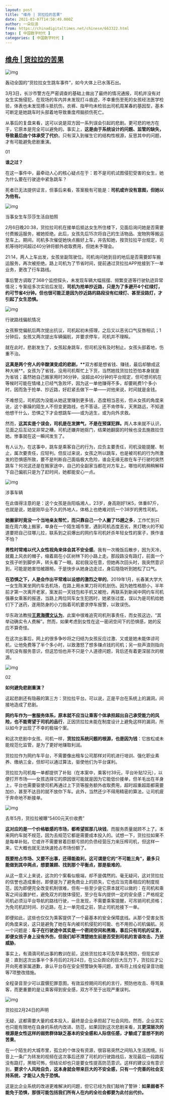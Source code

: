 ```yaml
---
layout: post
title: "维舟 | 货拉拉的苦果"
date: 2021-03-07T14:50:49.000Z
author: 一朵后浪
from: https://chinadigitaltimes.net/chinese/663322.html
tags: [ 中国数字时代 ]
categories: [ 中国数字时代 ]
---
```

<!--1615128649000-->
[维舟 | 货拉拉的苦果](https://chinadigitaltimes.net/chinese/663322.html)
------

<div>
<p><img src="https://chinadigitaltimes.net/chinese/files/2021/03/640-1.jpeg" alt="img" /></p><p>轰动全国的“货拉拉女生跳车事件”，如今大体上已水落石出。</p><p>3月3日，长沙市警方在严密调查的基础上做出了最终的情况通报，司机并没有对女生实施侵犯，在现场的车内并未发现打斗痕迹，不幸重伤至死的女孩经法医学检验，体表也未发现搏斗抵抗伤，衣裤、指甲均未检验出司机周某春的基因型，基本可断定是她跳车时头部着地导致重度颅脑损伤死亡。</p><p>从事后的复盘来看，这可以说是双方因一系列误会引起的悲剧。更可悲的地方在于，它原本是完全可以避免的。事实上，<strong>这是由于系统设计的问题、监管的缺失，导致最后由个体承受了代价</strong>。只有深入到催生它的结构性根源，反思其中的问题，才有可能避免悲剧重演。</p><p>01</p><p><strong>谁之过？</strong></p><p>在这一事件中，最牵动人心的核心疑点在于：若不是司机试图侵犯受害的女生，她为什么要在行驶途中紧急跳车？</p><p>死者已无法提供证言，但事后来看，答案极有可能是：<strong>司机或许没有意图，但她以为他有。</strong></p><p><img src="https://chinadigitaltimes.net/chinese/files/2021/03/post-663322-6044e2bd8d81f." alt="img" /></p><div class="ts">当事女生车莎莎生活自拍照</div></p><p>2月6日晚20:38，货拉拉司机在接单后抵达女生所住楼下，见面后询问她是否需要付费搬运服务，被她拒绝。此后，女孩先后15次将自己的生活物品、宠物狗等搬运至车上。期间，司机多次催促她快点搬好上车，并告知她，按货拉拉平台规定，司机等待时间超过40分钟将额外收取费用，但她未予理会。</p><p>21:14，两人上车出发，女孩坐副驾驶位。司机询问她到目的地后是否需要卸车搬运服务，再次被拒绝。路上司机为了节省时间，提前通过货拉拉APP抢接到下一单业务，更改了行车路线。</p><p>事后警方调取了368个监控探头，未发现车辆大幅摇摆、频繁变道等行驶轨迹异常情况；专案组多次实验后发现，<strong>司机为抢单抄近路，只是为了多避开4个红绿灯，约可节省4分钟。但也很可能正是因为抄近路的路段没有红绿灯、甚至没路灯，才引起了女生恐惧。</strong></p><p><img src="https://chinadigitaltimes.net/chinese/files/2021/03/post-663322-6044e2bf6756b." alt="img" /></p><div class="ts">行驶路线偏航情况</div></p><p>女孩察觉偏航后两次提出抗议，司机起初未搭理，之后又以恶劣口气反唇相讥；1分钟后，女孩又两次提出车辆偏航，并要求停车，司机并不理睬。</p><p>就在此时，悲剧发生了，女孩起身跳车，但司机没有及时制止。女孩头部着地，伤重不治。</p><p><strong>这真是两个穷人的辛酸演变成的悲剧，**</strong>双方都是想省钱、赚钱，最后却酿成这种大祸**。女孩为了省钱，没用司机帮忙上下货，当然她找货拉拉恐怕本身就是为省钱；虽然她自己搬家用时36分钟，没超出40分钟的平台规定，但可想司机在等候时可能在情绪上已经气急败坏，因为这一单他赚得不多，却要耗费1个多小时，因而急于抢单、抄近路，好赶紧去做下一单——对他来说，时间就是金钱。</p><p>不难想见，司机因为没能从她这里赚到更多钱，态度相当恶劣，但从女孩的角度来说，这个暴躁的陌生人不但变更路线，也不答话，还不肯停车，天黑路远，不知道他想干什么，恐惧之下才会想跳车——或为逃生，或为向外求救。</p><p>然而，<strong>这其实是个误会，司机是在发脾气，不是在预谋犯罪。</strong>两人本来就不认识，见面之后互动又非常之糟，司机还嫌弃她抠门，结果她翻窗的时候也没去施救拉住她。惨事就在这一瞬间发生了。</p><p>有人认为，在这事中，跳车是乘客自己的行为，应负主要责任，司机没能提醒、制止，属次要责任，应轻判。但反过来说，女孩之所以跳车，也是被司机的行为所激发的恐惧感所致，要不是判断自己面临极大危险，谁会无缘无故在车子行驶时突然跳车？何况这还是在搬家途中，自己的全副家当都在对方车上。哪怕司机稍稍解释下自己偏航只是为了赶时间，她都能安心一点。</p><p><img src="https://chinadigitaltimes.net/chinese/files/2021/03/post-663322-6044e2c142792." alt="img" /></p><div class="ts">涉事车辆</div></p><p>在此值得注意的是：这个女孩是岳阳临湘人，23岁，身高刚好1米5，体重87斤，也就是说，她是刚毕业不久的外地人，体格上也绝难对抗一个38岁的男性司机。</p><p><strong>她搬家时竟没一个当地亲友帮忙，而只靠自己一个人搬了15趟之多</strong>，工作忙到只能在周六晚上搬家，单身在一个陌生城市里，遇到司机态度恶劣，黑灯瞎火的不知道要把自己往哪儿拉，联系到之前爆出的网约车司机奸杀年轻女性的案子，换作谁不怕？</p><p><strong>男性时常难以代入女性视角来体会其不安全感</strong>。我有一次晚饭后散步，因为天冷，就戴上风衣的帽子，缩着肩在小区树林下的小路上走。那段路没有路灯，前面一个女孩子听到脚步声，转头看了一眼。起初我没在意，但她再次回头时，我突然意识到，可能是她害怕被跟梢，于是快步从她身边走过，身后隐隐听到她松了口气。</p><p><strong>在恐惧之下，人是会作出平常难以设想的激烈之举的</strong>。2019年1月，长春某大学大一女生陈某坐网约车去机场，在路上用水果刀将司机划伤。因为她性格胆小，半年前才第一次离开老家，案发前一天钱包和手机又被抢，再联系到新闻中网约车司机强暴女乘客的报道，当路上两位同车女生犯困时，她紧张过度，误以为是司机给她们下了迷药，遂用防身的小刀指着司机要求停车报警，以致误伤。</p><p>华东政法教授<a href="https://mp.weixin.qq.com/s?__biz=MzAwMjQxMTkyMg==&amp;mid=2650737128&amp;idx=1&amp;sn=cffefc414c171074ecdbb1db3ce31933&amp;scene=21#wechat_redirect"><strong>王恩海撰文认为</strong></a>，此案中很难追究司机刑事责任，而女孩这边，“其举动确实令人费解”。然而，如果考虑到女性在这一密闭空间下的恐惧感，她的反应不算奇怪。</p><p>在这次出事后，网上的很多争吵将之归结为女孩反应过激、又或是她未能体谅司机，让他免费等了半个多小时，以致激怒了想多赚点钱的司机；另一些声浪则指向司机没有服务意识，但这恐怕也并不只是个人道德问题，背后还有着更深层次的根源。</p><p><img src="https://chinadigitaltimes.net/chinese/files/2021/03/post-663322-6044e2c3563d1.png" alt="img" /></p><p>02</p><p><strong>如何避免悲剧重演？</strong></p><p>这起悲剧还有隐蔽的第三方：货拉拉平台。可以说，正是平台在系统上的漏洞，间接地造成了悲剧。</p><p><strong>网约车作为一套服务体系，原本就不应当让乘客个体承担超出自己承受能力的风险，也不能寄望于司机的品行</strong>，正因货拉拉未能在制度设计上避免这样的漏洞，所以如今才出现了不幸的极端个案。</p><p>和这次悲剧中女孩、司机一样，<strong>货拉拉系统问题的根源，也是因为钱</strong>：它放松或未能规范化监管，是为了更好地赚取利润。</p><p>货拉拉作为网约车平台，不需要像出租车公司那样对司机进行培训、强化职业素养、缴纳三金，但却可以通过算法，驱使他们为平台谋利。</p><p>货拉拉为司机每一单都提供了补贴（在本案中，乘客付39元，平台补贴12元），以便打开市场——女孩选择它的原因很可能就是因为它能低价接单，但羊毛出在羊身上，平台也需要驱使司机再通过上下货等服务额外收取费用，超时超重超距都需要加价，甚至不达目的就不放你下车。此外，当然还少不得用精密的算法，让司机疲于奔命地不断接单。</p><p><img src="https://chinadigitaltimes.net/chinese/files/2021/03/post-663322-6044e2c5ed20e.png" alt="img" /></p><div class="ts">去年5月，货拉拉被曝“5400元天价收费”</div></p><p><strong>这对应的是一个价格敏感的市场，都希望抠那几块钱</strong>，而服务质量就顾不上了。本来网约车就不规范，因为去规范它都是需要成本投入的。试想一下，货拉拉如果不是每单补贴，它或许不需要冒着巨额亏损的负债经营压力来压榨司机，但这样一来，它大概也就无法快速抢占市场份额了。</p><p><strong>既要抢占市场、又要不出事，还得能盈利，这可谓是它的“不可能三角”，最多只能做到其中两点，想要兼顾、找到那个平衡点，那是极难的</strong>。</p><p>从这一意义上来说，这次的个案看似极端，却不是偶然的。毫无疑问，这对货拉拉的信誉也造成重创，即便是为了避免商业上的损失，它也应当完善相应的制度规范，因为即便完全改变机制很难，但有一些至少是它原本就可以做的：在司机和乘客之间设置护栏，避免双方的肢体侵犯，至少在车内提供一定的安全感；严格规定司机必须沿平台导航的路线行驶，一旦发现，不需要乘客提醒，可吊销司机资格；为免司机赶时间、抄近路，在上一单完成之前，禁止司机抢接下一单。</p><p>即便如此，这些也仅仅为乘客提供了一个最基本的安全保障底线。从那个受害女孩的角度来说，这只是避免了她在车内被司机侵犯的可能、也不用担心司机偏航。另一个问题是：<strong>车子在行驶途中其实是一个密闭空间和黑箱，事后只有司机的证言，即便女孩子身上没有外伤，但我们却不清楚她生前是否受到司机的言语攻击、乃至威胁</strong>。</p><p>事实上，有滴滴司机出事的教训在前，这些货拉拉本可及早事先预防，但现实却是：直到这次出事半个多月后的2月24日，在公众舆论的巨大压力下，货拉拉才公开向死者家属道歉，承认平台存在安全预警缺失等问题，宣布将上线全程录音功能等7项整改措施。</p><p>全程录音至少可以震慑犯罪意图，有效监控期间司机的言行，预防他攻击、辱骂乘客，而更重要的是让乘客得到安全感，双方不至于出现严重误判。</p><p><img src="https://chinadigitaltimes.net/chinese/files/2021/03/post-663322-6044e2c924259." alt="img" /></p><div class="ts">货拉拉2月24日的声明</div></p><p>无疑，这都需要大量的成本投入，最终是企业承担起了社会风险。然而，企业其实也只能有限地在自身的系统内改进、防范，如果回到这次悲剧来看，其<strong>更深层次的根源是女性这样的弱势群体缺乏基本的安全感和人际信任感，才酿成了意想不到的苦果</strong>。</p><p>在一个陌生的大城市里，孤立的个体没有资源，很容易突然之间陷入生活困境。抖音上一条广为转发的视频在这次事后还原了司机的行驶路线后，发现最后一段路程没有路灯，黑暗可怖，但结论却也只是要女性提高防范意识。这样的建议没有意识到，<strong>要求个人风险自负，这本身就会带来巨大的不安全感，只有一个完善的社会支持系统，才能让人免于恐惧。</strong></p><p>这是比企业系统的改进更难解决的问题，但它已经为我们敲响了警钟：<strong>如果弱者不能免于恐惧，那很可能包括我们所有人在内的全社会都要为此付出代价。</strong></p>
</div>

